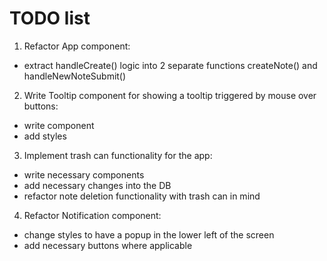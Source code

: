 # TODO list

1. Refactor App component:
- extract handleCreate() logic into 2 separate functions createNote() and handleNewNoteSubmit()

2. Write Tooltip component for showing a tooltip triggered by mouse over buttons:
- write component
- add styles

3. Implement trash can functionality for the app:
- write necessary components
- add necessary changes into the DB
- refactor note deletion functionality with trash can in mind

4. Refactor Notification component:
- change styles to have a popup in the lower left of the screen
- add necessary buttons where applicable